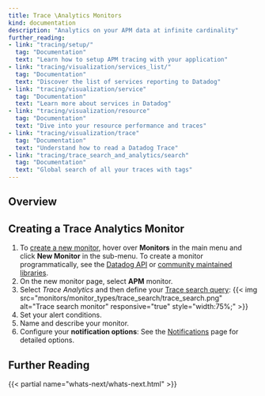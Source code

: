 ```yaml
---
title: Trace \Analytics Monitors
kind: documentation
description: "Analytics on your APM data at infinite cardinality"
further_reading:
- link: "tracing/setup/"
  tag: "Documentation"
  text: "Learn how to setup APM tracing with your application"
- link: "tracing/visualization/services_list/"
  tag: "Documentation"
  text: "Discover the list of services reporting to Datadog"
- link: "tracing/visualization/service"
  tag: "Documentation"
  text: "Learn more about services in Datadog"
- link: "tracing/visualization/resource"
  tag: "Documentation"
  text: "Dive into your resource performance and traces"
- link: "tracing/visualization/trace"
  tag: "Documentation"
  text: "Understand how to read a Datadog Trace"
- link: "tracing/trace_search_and_analytics/search"
  tag: "Documentation"
  text: "Global search of all your traces with tags"
---
```

## Overview 


## Creating a Trace Analytics Monitor

1. To [create a new monitor][1], hover over **Monitors** in the main menu and click **New Monitor** in the sub-menu. To create a monitor programmatically, see the [Datadog API][2] or [community maintained libraries][3].
2. On the new monitor page, select **APM** monitor.
3. Select *Trace Analytics* and then define your [Trace search query][4]:
    {{< img src="monitors/monitor_types/trace_search/trace_search.png" alt="Trace search monitor" responsive="true" style="width:75%;" >}}
4. Set your alert conditions.
5. Name and describe your monitor.
6. Configure your **notification options**:
    See the [Notifications][5] page for detailed options.

## Further Reading

{{< partial name="whats-next/whats-next.html" >}}

[1]: https://app.datadoghq.com/monitors#/create
[2]: /api/#monitors
[3]: /developers/libraries/#managing-monitors
[4]: /tracing/trace_search_and_analytics/search
[5]: /monitors/notifications
